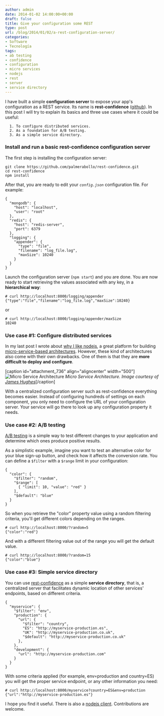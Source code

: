 ```yaml
---
author: admin
date: 2014-01-02 14:00:00+00:00
draft: false
title: Give your configuration some REST
type: post
url: /blog/2014/01/02/a-rest-configuration-server/
categories:
- Software
- Tecnología
tags:
- ab testing
- confidence
- configuration
- micro services
- nodejs
- rest
- server
- service directory
---
```


I have built a simple **configuration server** to expose your app's configuration as a REST service. Its name is **rest-confidence** ([github](https://github.com/palmerabollo/rest-confidence)). In this post I will try to explain its basics and three use cases where it could be useful:



	  1. To configure distributed services.
	  2. As a foundation for A/B testing.
	  3. As a simple service directory.




### Install and run a basic rest-confidence configuration server



The first step is installing the configuration server:


    
    
    git clone https://github.com/palmerabollo/rest-confidence.git
    cd rest-confidence
    npm install
    



After that, you are ready to edit your _`config.json`_ configuration file. For example:


    
    
    {
      "mongodb": {
        "host": "localhost",
        "user": "root"
      },
      "redis": {
        "host": "redis-server",
        "port": 6379
      },
      "logging": {
        "appender": {
          "type": "file",
          "filename": "log_file.log",
          "maxSize": 10240
        }
      }
    }
    



Launch the configuration server (`npm start`) and you are done. You are now ready to start retrieving the values associated with any key, in a **hierarchical way**:


    
    
    # curl http://localhost:8000/logging/appender
    {"type":"file","filename":"log_file.log","maxSize":10240}
    



or


    
    
    # curl http://localhost:8000/logging/appender/maxSize
    10240
    





### Use case #1: Configure distributed services



In my last post I wrote about [why I like nodejs](http://guidogarcia.net/blog/2013/12/09/why-is-nodejs-so-cool-from-a-java-guy/), a great platform for building [micro-service-based architectures](http://yobriefca.se/blog/2013/04/28/micro-service-architecture/). However, these kind of architectures also come with their own drawbacks. One of them is that they are **more difficult to deploy and configure**.


[caption id="attachment_736" align="aligncenter" width="500"]![Micro Service Architecture](http://guidogarcia.net/blog/wp-content/uploads/2013/12/micro-service-architecture.png)
_Micro Service Architecture. Image courtesy of [James Hughes](http://yobriefca.se/)_[/caption]


With a centralized configuration server such as rest-confidence everything becomes easier. Instead of configuring hundreds of settings on each component, you only need to configure the URL of your configuration server. Your service will go there to look up any configuration property it needs.



### Use case #2: A/B testing



[A/B testing](http://en.wikipedia.org/wiki/A/B_testing) is a simple way to test different changes to your application and determine which ones produce positive results.

As a simplistic example, imagine you want to test an alternative color for your blue sign-up button, and check how it affects the conversion rate. You can define a `$filter` with a `$range` limit in your configuration:


    
    
    {
      "color": {
        "$filter": "random",
        "$range": [
          { "limit": 10, "value": "red" }
        ],
        "$default": "blue"
      }
    }
    



So when you retrieve the "color" property value using a random filtering criteria, you'll get different colors depending on the ranges.


    
    
    # curl http://localhost:8000/?random=5
    {"color":"red"}
    



And with a different filtering value out of the range you will get the default value.


    
    
    # curl http://localhost:8000/?random=15
    {"color":"blue"}
    





### Use case #3: Simple service directory



You can use [rest-confidence](https://github.com/palmerabollo/rest-confidence) as a simple **service directory**,  that is, a centralized server that facilitates dynamic location of other services' endpoints, based on different criteria.


    
    
    {
      "myservice": {
        "$filter": "env",
        "production": {
          "url": {
            "$filter": "country",
            "ES": "http://myservice-production.es",
            "UK": "http://myservice-production.co.uk",
            "$default": "http://myservice-production.co.uk"
          },
        },
        "development": {
          "url": "http://myservice-production.com" 
        }
      }
    }
    



With some criteria applied (for example, env=production and country=ES) you will get the proper service endpoint, or any other information you need:


    
    
    # curl http://localhost:8000/myservice?country=ES&env=production
    {"url":"http://myservice-production.es"}
    



I hope you find it useful. There is also a [nodejs client](https://github.com/palmerabollo/rest-confidence-client). Contributions are welcome.
